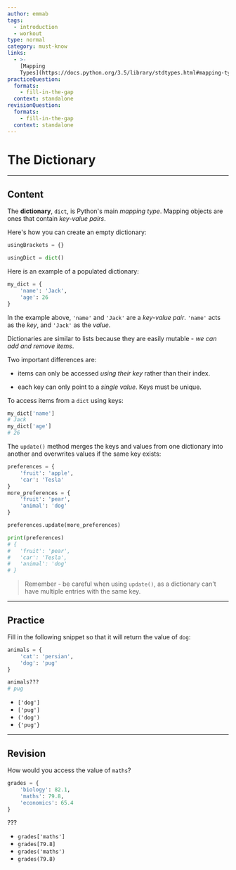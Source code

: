 ```yaml
---
author: emmab
tags:
  - introduction
  - workout
type: normal
category: must-know
links:
  - >-
    [Mapping
    Types](https://docs.python.org/3.5/library/stdtypes.html#mapping-types-dict){website}
practiceQuestion:
  formats:
    - fill-in-the-gap
  context: standalone
revisionQuestion:
  formats:
    - fill-in-the-gap
  context: standalone
---
```


# The Dictionary


---

## Content

The **dictionary**, `dict`, is Python's main *mapping type*. Mapping objects are ones that contain *key-value pairs*. 

Here's how you can create an empty dictionary:
```python
usingBrackets = {}

usingDict = dict()
```

Here is an example of a populated dictionary:

```python
my_dict = {
    'name': 'Jack', 
    'age': 26
}
```

In the example above, `'name'` and `'Jack'` are a *key-value pair*. `'name'` acts as the *key*, and `'Jack'` as the *value*.

Dictionaries are similar to lists because they are easily mutable - *we can add and remove items*.

Two important differences are:

- items can only be accessed *using their key* rather than their index.

- each key can only point to a *single value*. Keys must be unique.

To access items from a `dict` using keys:

```python
my_dict['name']
# Jack
my_dict['age']
# 26
```

The `update()` method merges the keys and values from one dictionary into another and overwrites values if the same key exists:

```python
preferences = {
    'fruit': 'apple', 
    'car': 'Tesla'
}
more_preferences = {
    'fruit': 'pear',
    'animal': 'dog'
}

preferences.update(more_preferences)

print(preferences)
# {
#   'fruit': 'pear', 
#   'car': 'Tesla', 
#   'animal': 'dog'
# }
```

> Remember - be careful when using `update()`, as a dictionary can't have multiple entries with the same key.


---

## Practice

Fill in the following snippet so that it will return the value of `dog`:

```python
animals = {
    'cat': 'persian', 
    'dog': 'pug'
}

animals???
# pug
```

- `['dog']`
- `['pug']`
- `('dog')`
- `{'pug'}`


---

## Revision

How would you access the value of `maths`?

```python
grades = {
    'biology': 82.1,
    'maths': 79.8,
    'economics': 65.4
}
```

???

- `grades['maths']`
- `grades[79.8]`
- `grades('maths')`
- `grades(79.8)`
